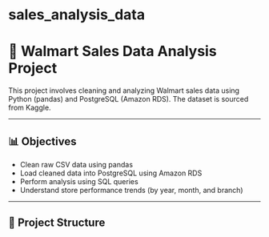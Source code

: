 # sales_analysis_data
# 🛒 Walmart Sales Data Analysis Project

This project involves cleaning and analyzing Walmart sales data using Python (pandas) and PostgreSQL (Amazon RDS). The dataset is sourced from Kaggle.

---

## 📊 Objectives

- Clean raw CSV data using pandas
- Load cleaned data into PostgreSQL using Amazon RDS
- Perform analysis using SQL queries
- Understand store performance trends (by year, month, and branch)

---

## 📁 Project Structure

